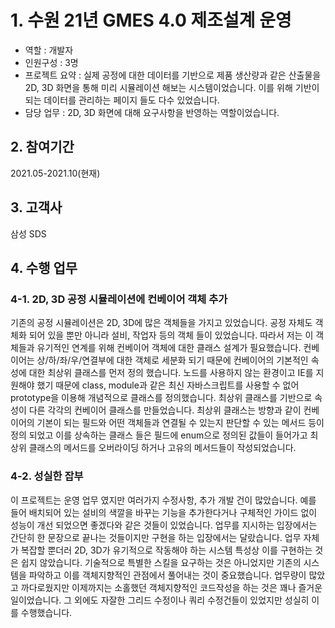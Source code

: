 # 1. 수원 21년 GMES 4.0 제조설계 운영
- 역할 : 개발자
- 인원구성 : 3명
- 프로젝트 요약 : 실제 공정에 대한 데이터를 기반으로 제품 생산량과 같은 산출물을 2D, 3D 화면을 통해 미리 시뮬레이션 해보는 시스템이었습니다. 이를 위해 기반이 되는 데이터를 관리하는 페이지 들도 다수 있었습니다.
- 담당 업무 : 2D, 3D 화면에 대해 요구사항을 반영하는 역할이었습니다.

## 2. 참여기간
2021.05-2021.10(현재)

## 3. 고객사
삼성 SDS

## 4. 수행 업무
### 4-1. 2D, 3D 공정 시뮬레이션에 컨베이어 객체 추가
기존의 공정 시뮬레이션은 2D, 3D에 많은 객체들을 가지고 있었습니다.
공정 자체도 객체화 되어 있을 뿐만 아니라 설비, 작업자 등의 객체 들이 있었습니다.
따라서 저는 이 객체들과 유기적인 연계를 위해 컨베이어 객체에 대한 클래스 설계가 필요했습니다.
컨베이어는 상/하/좌/우/연결부에 대한 객체로 세분화 되기 때문에 컨베이어의 기본적인 속성에 대한 최상위 클래스를 먼저 정의 했습니다.
노드를 사용하지 않는 환경이고 IE를 지원해야 했기 때문에 class, module과 같은 최신 자바스크립트를 사용할 수 없어 prototype을 이용해 개념적으로 클래스를 정의했습니다.
최상위 클래스를 기반으로 속성이 다른 각각의 컨베이어 클래스를 만들었습니다.
최상위 클래스는 방향과 같이 컨베이어의 기본이 되는 필드와 어떤 객체들과 연결될 수 있는지 판단할 수 있는 메서드 등이 정의 되었고 이를 상속하는 클래스 들은 필드에 enum으로 정의된 값들이 들어가고 최상위 클래스의 메서드를 오버라이딩 하거나 고유의 메서드들이 작성되었습니다.

### 4-2. 성실한 잡부
이 프로젝트는 운영 업무 였지만 여러가지 수정사항, 추가 개발 건이 많았습니다.
예를 들어 배치되어 있는 설비의 색깔을 바꾸는 기능을 추가한다거나 구체적인 가이드 없이 성능이 개선 되었으면 좋겠다와 같은 것들이 있었습니다.
업무를 지시하는 입장에서는 간단히 한 문장으로 끝나는 것들이지만 구현을 하는 입장에서는 달랐습니다.
업무 자체가 복잡할 뿐더러 2D, 3D가 유기적으로 작동해야 하는 시스템 특성상 이를 구현하는 것은 쉽지 않았습니다.
기술적으로 특별한 스킬을 요구하는 것은 아니었지만 기존의 시스템을 파악하고 이를 객체지향적인 관점에서 풀어내는 것이 중요했습니다.
업무량이 많았고 까다로웠지만 이제까지는 소홀했던 객체지향적인 코드작성을 하는 것은 꽤나 즐거운 일이었습니다.
그 외에도 자잘한 그리드 수정이나 쿼리 수정건들이 있었지만 성실히 이를 수행했습니다.
